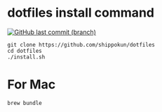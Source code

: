 # dotfiles install command
[![GitHub last commit (branch)](https://img.shields.io/github/last-commit/shippokun/dotfiles/master.svg)](https://github.com/shippokun/dotfiles)

```
git clone https://github.com/shippokun/dotfiles
cd dotfiles
./install.sh
```

# For Mac

```
brew bundle
```
